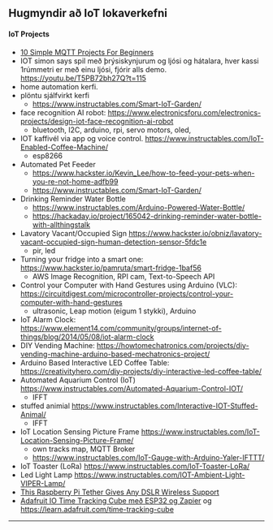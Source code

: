 
## Hugmyndir að IoT lokaverkefni

#### IoT Projects
- [10 Simple MQTT Projects For Beginners](https://www.cloudmqtt.com/blog/10-simple-mqtt-projects-for-beginners.html)
- IOT simon says spil með þrýsiskynjurum og ljósi og hátalara, hver kassi 1rúmmetri er með einu ljósi, fjórir alls demo. https://youtu.be/T5PB72bh27Q?t=115
- home automation kerfi. 
- plöntu sjálfvirkt kerfi
   - https://www.instructables.com/Smart-IoT-Garden/ 
- face recognition AI robot: https://www.electronicsforu.com/electronics-projects/design-iot-face-recognition-ai-robot
   - bluetooth, I2C, arduino, rpi, servo motors, oled,  
- IOT kaffivél via app og voice control. https://www.instructables.com/IoT-Enabled-Coffee-Machine/
   - esp8266
- Automated Pet Feeder 
   - https://www.hackster.io/Kevin_Lee/how-to-feed-your-pets-when-you-re-not-home-adfb99
   - https://www.instructables.com/Smart-IoT-Garden/
- Drinking Reminder Water Bottle  
   - https://www.instructables.com/Arduino-Powered-Water-Bottle/
   - https://hackaday.io/project/165042-drinking-reminder-water-bottle-with-allthingstalk
- Lavatory Vacant/Occupied Sign https://www.hackster.io/obniz/lavatory-vacant-occupied-sign-human-detection-sensor-5fdc1e
   - pir, led    
- Turning your fridge into a smart one: https://www.hackster.io/pamruta/smart-fridge-1baf56
   - AWS Image Recognition, RPI cam, Text-to-Speech API  
- Control your Computer with Hand Gestures using Arduino (VLC): https://circuitdigest.com/microcontroller-projects/control-your-computer-with-hand-gestures
   - ultrasonic, Leap motion (eigum 1 stykki), Arduino
- IoT Alarm Clock: https://www.element14.com/community/groups/internet-of-things/blog/2014/05/08/iot-alarm-clock
- DIY Vending Machine: https://howtomechatronics.com/projects/diy-vending-machine-arduino-based-mechatronics-project/
- Arduino Based Interactive LED Coffee Table: https://creativityhero.com/diy-projects/diy-interactive-led-coffee-table/
- Automated Aquarium Control (IoT) https://www.instructables.com/Automated-Aquarium-Control-IOT/
   - IFFT
- stuffed animial https://www.instructables.com/Interactive-IOT-Stuffed-Animal/
   - IFFT 
- IoT Location Sensing Picture Frame  https://www.instructables.com/IoT-Location-Sensing-Picture-Frame/
  - own tracks map,  MQTT Broker
  - https://www.instructables.com/IoT-Gauge-with-Arduino-Yaler-IFTTT/
- IoT Toaster (LoRa) https://www.instructables.com/IoT-Toaster-LoRa/
- Led Light Lamp https://www.instructables.com/IOT-Ambient-Light-VIPER-Lamp/
- [This Raspberry Pi Tether Gives Any DSLR Wireless Support](https://www.tomshardware.com/news/this-raspberry-pi-tether-gives-any-dslr-wireless-support)
- [Adafruit IO Time Tracking Cube með ESP32 og Zapier](https://github.com/adafruit/Adafruit_IO_Arduino/blob/master/examples/adafruitio_24_zapier/adafruitio_24_zapier.ino) og https://learn.adafruit.com/time-tracking-cube


---
